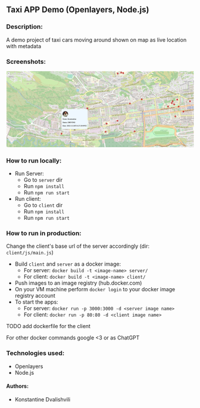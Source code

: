 ## Taxi APP Demo (Openlayers, Node.js)

### Description:
A demo project of taxi cars moving around shown on map as live location with 
metadata

### Screenshots:
![Screenshot 1](static/img1.png)

### How to run locally:

* Run Server:
  * Go to `server` dir
  * Run `npm install`
  * Run `npm run start`
* Run client:
  * Go to `client` dir
  * Run `npm install`
  * Run `npm run start` 

### How to run in production:
Change the client's base url of the server accordingly (dir: `client/js/main.js`)
* Build `client` and `server` as a docker image: 
  * For server: `docker build -t <image-name> server/`
  * For client: `docker build -t <image-name> client/`
* Push images to an image registry (hub.docker.com)
* On your VM machine perform `docker login` to your docker image registry account
* To start the apps:
  * For server: `docker run -p 3000:3000 -d <server image name>`
  * For client: `docker run -p 80:80 -d <client image name>`

TODO add dockerfile for the client

For other docker commands google <3 or as ChatGPT 


### Technologies used:
* Openlayers
* Node.js

#### Authors:
* Konstantine Dvalishvili